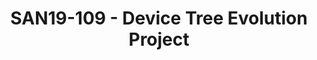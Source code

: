 ---
categories:
- san19
description: Device Tree (DT) is a core technology that enables us to build flexible
  and adaptable embedded systems. <br /> <br /> Device Tree engineering work is occurring
  in various forums, but there are a number of features that are important to the
  ecosystem but are languishing due to little focus or coordination.<br /> <br />
  Several topics have been identified as critical features that require leadership
  and engineering effort. This is a collaboration project to put some coordinated
  engineering effort into the identified features.<br /> <br /> The session will introduce
  the project and the identified topics.<br />
image:
  featured: 'true'
  path: /assets/images/featured-images/san19/SAN19-109.png
session_attendee_num: '35'
session_id: SAN19-109
session_room: Sunset 3 (Session 3)
session_slot:
  end_time: '2019-09-23 15:25:00'
  start_time: '2019-09-23 15:00:00'
session_speakers:
- speaker_bio: Generalist, glue, and operational interface.
  speaker_company: Linaro
  speaker_image: /assets/images/speakers/san19/bill-fletcher.jpg
  speaker_location: UK
  speaker_name: Bill Fletcher
  speaker_position: Field Engineering
  speaker_url: ''
  speaker_username: billfletcher2
- speaker_bio: Long-time assignee into Linaro from Arm.<br /> Working on LAVA for
    over 3 years.
  speaker_company: Arm
  speaker_image: /assets/images/speakers/san19/steve-mcintyre.jpg
  speaker_location: Cambridge, UK
  speaker_name: Steve McIntyre
  speaker_position: Principal Software Engineer
  speaker_url: ''
  speaker_username: steve.mcintyre
session_track: Boot Architecture
tag: session
tags:
- Open Source Development
title: SAN19-109 - Device Tree Evolution Project
---